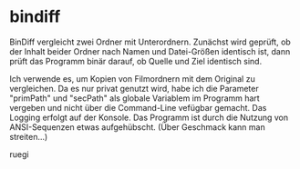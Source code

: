 # bindiff
BinDiff vergleicht zwei Ordner mit Unterordnern.
Zunächst wird geprüft, ob der Inhalt beider Ordner nach Namen und Datei-Größen identisch ist,
dann prüft das Programm binär darauf, ob Quelle und Ziel identisch sind.

Ich verwende es, um Kopien von Filmordnern mit dem Original zu vergleichen.
Da es nur privat genutzt wird, habe ich die Parameter "primPath" und "secPath"
als globale Variablem im Programm hart vergeben und nicht über die Command-Line vefügbar gemacht.
Das Logging erfolgt auf der Konsole.
Das Programm ist durch die Nutzung von ANSI-Sequenzen etwas aufgehübscht. (Über Geschmack kann man streiten...)

ruegi
